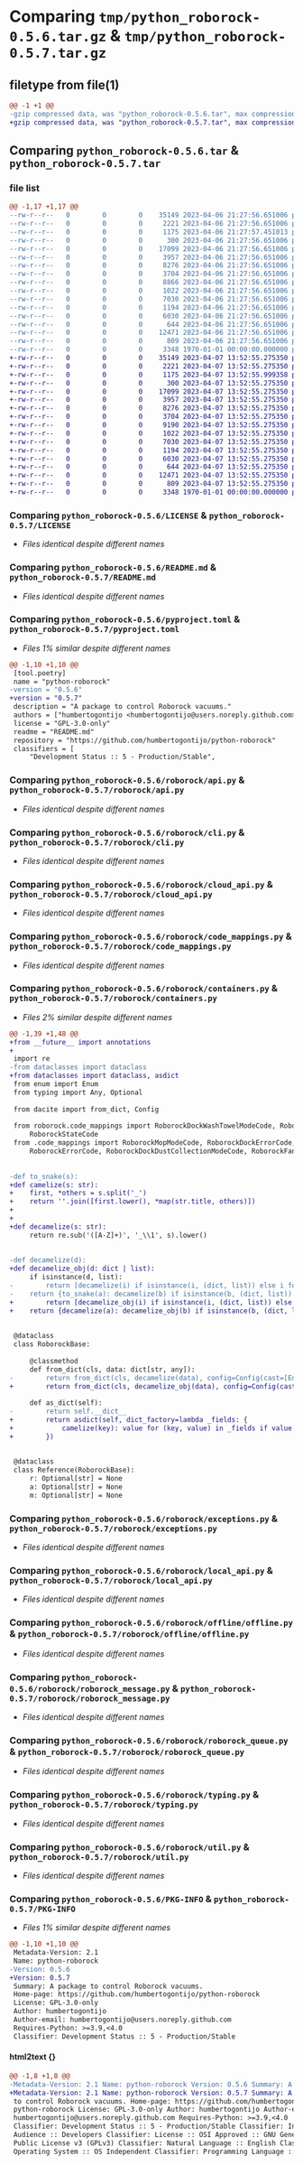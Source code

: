 # Comparing `tmp/python_roborock-0.5.6.tar.gz` & `tmp/python_roborock-0.5.7.tar.gz`

## filetype from file(1)

```diff
@@ -1 +1 @@
-gzip compressed data, was "python_roborock-0.5.6.tar", max compression
+gzip compressed data, was "python_roborock-0.5.7.tar", max compression
```

## Comparing `python_roborock-0.5.6.tar` & `python_roborock-0.5.7.tar`

### file list

```diff
@@ -1,17 +1,17 @@
--rw-r--r--   0        0        0    35149 2023-04-06 21:27:56.651006 python_roborock-0.5.6/LICENSE
--rw-r--r--   0        0        0     2221 2023-04-06 21:27:56.651006 python_roborock-0.5.6/README.md
--rw-r--r--   0        0        0     1175 2023-04-06 21:27:57.451013 python_roborock-0.5.6/pyproject.toml
--rw-r--r--   0        0        0      300 2023-04-06 21:27:56.651006 python_roborock-0.5.6/roborock/__init__.py
--rw-r--r--   0        0        0    17099 2023-04-06 21:27:56.651006 python_roborock-0.5.6/roborock/api.py
--rw-r--r--   0        0        0     3957 2023-04-06 21:27:56.651006 python_roborock-0.5.6/roborock/cli.py
--rw-r--r--   0        0        0     8276 2023-04-06 21:27:56.651006 python_roborock-0.5.6/roborock/cloud_api.py
--rw-r--r--   0        0        0     3704 2023-04-06 21:27:56.651006 python_roborock-0.5.6/roborock/code_mappings.py
--rw-r--r--   0        0        0     8866 2023-04-06 21:27:56.651006 python_roborock-0.5.6/roborock/containers.py
--rw-r--r--   0        0        0     1022 2023-04-06 21:27:56.651006 python_roborock-0.5.6/roborock/exceptions.py
--rw-r--r--   0        0        0     7030 2023-04-06 21:27:56.651006 python_roborock-0.5.6/roborock/local_api.py
--rw-r--r--   0        0        0     1194 2023-04-06 21:27:56.651006 python_roborock-0.5.6/roborock/offline/offline.py
--rw-r--r--   0        0        0     6030 2023-04-06 21:27:56.651006 python_roborock-0.5.6/roborock/roborock_message.py
--rw-r--r--   0        0        0      644 2023-04-06 21:27:56.651006 python_roborock-0.5.6/roborock/roborock_queue.py
--rw-r--r--   0        0        0    12471 2023-04-06 21:27:56.651006 python_roborock-0.5.6/roborock/typing.py
--rw-r--r--   0        0        0      809 2023-04-06 21:27:56.651006 python_roborock-0.5.6/roborock/util.py
--rw-r--r--   0        0        0     3348 1970-01-01 00:00:00.000000 python_roborock-0.5.6/PKG-INFO
+-rw-r--r--   0        0        0    35149 2023-04-07 13:52:55.275350 python_roborock-0.5.7/LICENSE
+-rw-r--r--   0        0        0     2221 2023-04-07 13:52:55.275350 python_roborock-0.5.7/README.md
+-rw-r--r--   0        0        0     1175 2023-04-07 13:52:55.999358 python_roborock-0.5.7/pyproject.toml
+-rw-r--r--   0        0        0      300 2023-04-07 13:52:55.275350 python_roborock-0.5.7/roborock/__init__.py
+-rw-r--r--   0        0        0    17099 2023-04-07 13:52:55.275350 python_roborock-0.5.7/roborock/api.py
+-rw-r--r--   0        0        0     3957 2023-04-07 13:52:55.275350 python_roborock-0.5.7/roborock/cli.py
+-rw-r--r--   0        0        0     8276 2023-04-07 13:52:55.275350 python_roborock-0.5.7/roborock/cloud_api.py
+-rw-r--r--   0        0        0     3704 2023-04-07 13:52:55.275350 python_roborock-0.5.7/roborock/code_mappings.py
+-rw-r--r--   0        0        0     9190 2023-04-07 13:52:55.275350 python_roborock-0.5.7/roborock/containers.py
+-rw-r--r--   0        0        0     1022 2023-04-07 13:52:55.275350 python_roborock-0.5.7/roborock/exceptions.py
+-rw-r--r--   0        0        0     7030 2023-04-07 13:52:55.275350 python_roborock-0.5.7/roborock/local_api.py
+-rw-r--r--   0        0        0     1194 2023-04-07 13:52:55.275350 python_roborock-0.5.7/roborock/offline/offline.py
+-rw-r--r--   0        0        0     6030 2023-04-07 13:52:55.275350 python_roborock-0.5.7/roborock/roborock_message.py
+-rw-r--r--   0        0        0      644 2023-04-07 13:52:55.275350 python_roborock-0.5.7/roborock/roborock_queue.py
+-rw-r--r--   0        0        0    12471 2023-04-07 13:52:55.275350 python_roborock-0.5.7/roborock/typing.py
+-rw-r--r--   0        0        0      809 2023-04-07 13:52:55.275350 python_roborock-0.5.7/roborock/util.py
+-rw-r--r--   0        0        0     3348 1970-01-01 00:00:00.000000 python_roborock-0.5.7/PKG-INFO
```

### Comparing `python_roborock-0.5.6/LICENSE` & `python_roborock-0.5.7/LICENSE`

 * *Files identical despite different names*

### Comparing `python_roborock-0.5.6/README.md` & `python_roborock-0.5.7/README.md`

 * *Files identical despite different names*

### Comparing `python_roborock-0.5.6/pyproject.toml` & `python_roborock-0.5.7/pyproject.toml`

 * *Files 1% similar despite different names*

```diff
@@ -1,10 +1,10 @@
 [tool.poetry]
 name = "python-roborock"
-version = "0.5.6"
+version = "0.5.7"
 description = "A package to control Roborock vacuums."
 authors = ["humbertogontijo <humbertogontijo@users.noreply.github.com>"]
 license = "GPL-3.0-only"
 readme = "README.md"
 repository = "https://github.com/humbertogontijo/python-roborock"
 classifiers = [
     "Development Status :: 5 - Production/Stable",
```

### Comparing `python_roborock-0.5.6/roborock/api.py` & `python_roborock-0.5.7/roborock/api.py`

 * *Files identical despite different names*

### Comparing `python_roborock-0.5.6/roborock/cli.py` & `python_roborock-0.5.7/roborock/cli.py`

 * *Files identical despite different names*

### Comparing `python_roborock-0.5.6/roborock/cloud_api.py` & `python_roborock-0.5.7/roborock/cloud_api.py`

 * *Files identical despite different names*

### Comparing `python_roborock-0.5.6/roborock/code_mappings.py` & `python_roborock-0.5.7/roborock/code_mappings.py`

 * *Files identical despite different names*

### Comparing `python_roborock-0.5.6/roborock/containers.py` & `python_roborock-0.5.7/roborock/containers.py`

 * *Files 2% similar despite different names*

```diff
@@ -1,39 +1,48 @@
+from __future__ import annotations
+
 import re
-from dataclasses import dataclass
+from dataclasses import dataclass, asdict
 from enum import Enum
 from typing import Any, Optional
 
 from dacite import from_dict, Config
 
 from roborock.code_mappings import RoborockDockWashTowelModeCode, RoborockDockTypeCode, RoborockMopIntensityCode, \
     RoborockStateCode
 from .code_mappings import RoborockMopModeCode, RoborockDockErrorCode, \
     RoborockErrorCode, RoborockDockDustCollectionModeCode, RoborockFanPowerCode
 
 
-def to_snake(s):
+def camelize(s: str):
+    first, *others = s.split('_')
+    return ''.join([first.lower(), *map(str.title, others)])
+
+
+def decamelize(s: str):
     return re.sub('([A-Z]+)', '_\\1', s).lower()
 
 
-def decamelize(d):
+def decamelize_obj(d: dict | list):
     if isinstance(d, list):
-        return [decamelize(i) if isinstance(i, (dict, list)) else i for i in d]
-    return {to_snake(a): decamelize(b) if isinstance(b, (dict, list)) else b for a, b in d.items()}
+        return [decamelize_obj(i) if isinstance(i, (dict, list)) else i for i in d]
+    return {decamelize(a): decamelize_obj(b) if isinstance(b, (dict, list)) else b for a, b in d.items()}
 
 
 @dataclass
 class RoborockBase:
 
     @classmethod
     def from_dict(cls, data: dict[str, any]):
-        return from_dict(cls, decamelize(data), config=Config(cast=[Enum]))
+        return from_dict(cls, decamelize_obj(data), config=Config(cast=[Enum]))
 
     def as_dict(self):
-        return self.__dict__
+        return asdict(self, dict_factory=lambda _fields: {
+            camelize(key): value for (key, value) in _fields if value is not None
+        })
 
 
 @dataclass
 class Reference(RoborockBase):
     r: Optional[str] = None
     a: Optional[str] = None
     m: Optional[str] = None
```

### Comparing `python_roborock-0.5.6/roborock/exceptions.py` & `python_roborock-0.5.7/roborock/exceptions.py`

 * *Files identical despite different names*

### Comparing `python_roborock-0.5.6/roborock/local_api.py` & `python_roborock-0.5.7/roborock/local_api.py`

 * *Files identical despite different names*

### Comparing `python_roborock-0.5.6/roborock/offline/offline.py` & `python_roborock-0.5.7/roborock/offline/offline.py`

 * *Files identical despite different names*

### Comparing `python_roborock-0.5.6/roborock/roborock_message.py` & `python_roborock-0.5.7/roborock/roborock_message.py`

 * *Files identical despite different names*

### Comparing `python_roborock-0.5.6/roborock/roborock_queue.py` & `python_roborock-0.5.7/roborock/roborock_queue.py`

 * *Files identical despite different names*

### Comparing `python_roborock-0.5.6/roborock/typing.py` & `python_roborock-0.5.7/roborock/typing.py`

 * *Files identical despite different names*

### Comparing `python_roborock-0.5.6/roborock/util.py` & `python_roborock-0.5.7/roborock/util.py`

 * *Files identical despite different names*

### Comparing `python_roborock-0.5.6/PKG-INFO` & `python_roborock-0.5.7/PKG-INFO`

 * *Files 1% similar despite different names*

```diff
@@ -1,10 +1,10 @@
 Metadata-Version: 2.1
 Name: python-roborock
-Version: 0.5.6
+Version: 0.5.7
 Summary: A package to control Roborock vacuums.
 Home-page: https://github.com/humbertogontijo/python-roborock
 License: GPL-3.0-only
 Author: humbertogontijo
 Author-email: humbertogontijo@users.noreply.github.com
 Requires-Python: >=3.9,<4.0
 Classifier: Development Status :: 5 - Production/Stable
```

#### html2text {}

```diff
@@ -1,8 +1,8 @@
-Metadata-Version: 2.1 Name: python-roborock Version: 0.5.6 Summary: A package
+Metadata-Version: 2.1 Name: python-roborock Version: 0.5.7 Summary: A package
 to control Roborock vacuums. Home-page: https://github.com/humbertogontijo/
 python-roborock License: GPL-3.0-only Author: humbertogontijo Author-email:
 humbertogontijo@users.noreply.github.com Requires-Python: >=3.9,<4.0
 Classifier: Development Status :: 5 - Production/Stable Classifier: Intended
 Audience :: Developers Classifier: License :: OSI Approved :: GNU General
 Public License v3 (GPLv3) Classifier: Natural Language :: English Classifier:
 Operating System :: OS Independent Classifier: Programming Language :: Python
```

